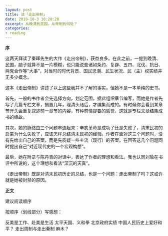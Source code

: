 ```yaml
---
layout: post
title: 读「走出帝制」
date: 2019-10-3 10:20:28
excerpt: 从晚清到民国，从帝制到何处？
categories: 
- reading
---
```


**序**

这两天拜读了秦晖先生的大作《走出帝制》，获益良多。在此之前，一提到晚清、民国，脑子就算不是一片模糊，也只能说些诸如条约、复辟、五四、北伐、抗日、两党合作等“大事”，对当时的时代背景、国民思潮、民生状况、民（主）权实绩并无多少概念。

这本《走出帝制》讲述了以上这些我并不了解的事实，但她不是一本单纯的史书。

首先，一般的书作者会先选择方向，划定范围，据此组织章节编写，而她是作者先写了几篇专栏文章，搁置几年，理清头绪后，才编集而成的。有时候你会看到某章节开头会重复叙述前一章节的内容，有种前情提要的感觉，这就是专栏文章结集成书的缘故。

其次，她的脉络由三个问题串连起来：辛亥革命是成功了还是失败了，清末民初的启蒙为什么失败了，应该怎样总结清末民初的经验。作者在面对这三个问题时，没有先给出自己的答案，而是先质疑一些主流（现行）的答案。在回答这几个问题同时提出自己“对近现代史的一个宏观构想”。

最后，她在附录与陈丹青的对话中，表达了作者的理想和看法。我也认同刘瑜在书评中所说的，这个理想和看法“深沉的天真”。

《走出帝制》既是对清末民初历史的总结，也是一个问题：走出帝制了吗？这或许就是她被封禁的原因。

**正文**

建议阅读顺序

按顺序（划线部分）写感想：

反美是工作、赴美是生活
太平天国、义和拳
北京政府实绩
中国人民历史上爱好和平？
走出周制与走出秦制
麻木？
